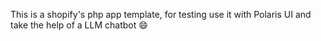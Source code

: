 This is a shopify's php app template, for testing use it with Polaris UI and take the help of a LLM chatbot 😄
